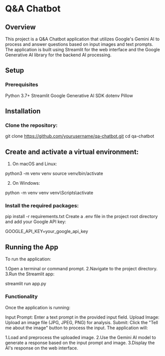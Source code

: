 # Q&A Chatbot
## Overview
This project is a Q&A Chatbot application that utilizes Google's Gemini AI to process and answer questions based on input images and text prompts. The application is built using Streamlit for the web interface and the Google Generative AI library for the backend AI processing.

## Setup
### Prerequisites
Python 3.7+
Streamlit
Google Generative AI SDK
dotenv
Pillow

## Installation
### Clone the repository:

git clone https://github.com/yourusername/qa-chatbot.git
cd qa-chatbot

## Create and activate a virtual environment:

1. On macOS and Linux:

python3 -m venv venv
source venv/bin/activate

2. On Windows:

python -m venv venv
venv\Scripts\activate

### Install the required packages:

pip install -r requirements.txt
Create a .env file in the project root directory and add your Google API key:

GOOGLE_API_KEY=your_google_api_key

## Running the App
To run the application:

1.Open a terminal or command prompt.
2.Navigate to the project directory.
3.Run the Streamlit app:

streamlit run app.py

### Functionality
Once the application is running:

Input Prompt: Enter a text prompt in the provided input field.
Upload Image: Upload an image file (JPG, JPEG, PNG) for analysis.
Submit: Click the "Tell me about the image" button to process the input.
The application will:

1.Load and preprocess the uploaded image.
2.Use the Gemini AI model to generate a response based on the input prompt and image.
3.Display the AI's response on the web interface.